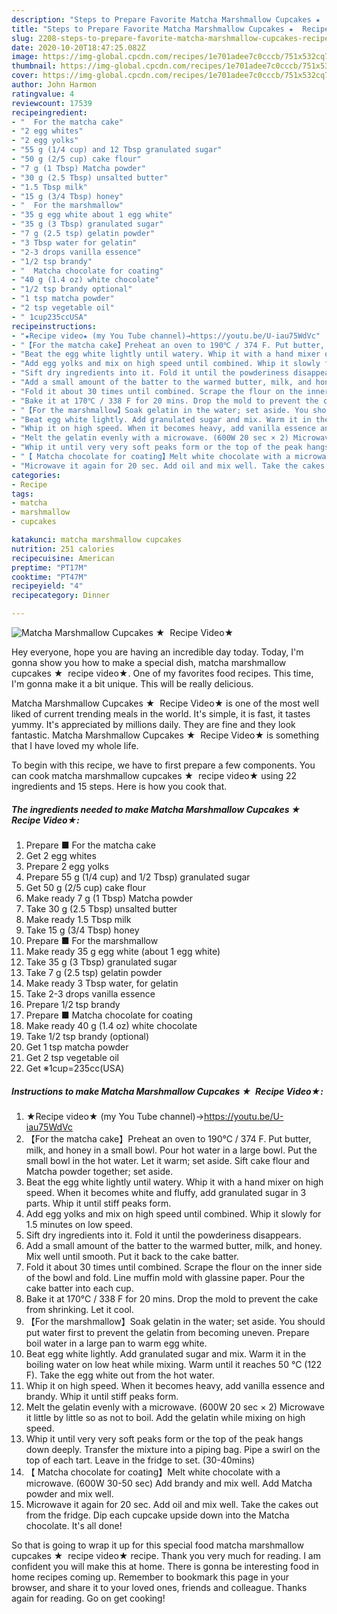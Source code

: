 ```yaml
---
description: "Steps to Prepare Favorite Matcha Marshmallow Cupcakes ★  Recipe Video★"
title: "Steps to Prepare Favorite Matcha Marshmallow Cupcakes ★  Recipe Video★"
slug: 2208-steps-to-prepare-favorite-matcha-marshmallow-cupcakes-recipe-video
date: 2020-10-20T18:47:25.082Z
image: https://img-global.cpcdn.com/recipes/1e701adee7c0cccb/751x532cq70/matcha-marshmallow-cupcakes-★-recipe-video★-recipe-main-photo.jpg
thumbnail: https://img-global.cpcdn.com/recipes/1e701adee7c0cccb/751x532cq70/matcha-marshmallow-cupcakes-★-recipe-video★-recipe-main-photo.jpg
cover: https://img-global.cpcdn.com/recipes/1e701adee7c0cccb/751x532cq70/matcha-marshmallow-cupcakes-★-recipe-video★-recipe-main-photo.jpg
author: John Harmon
ratingvalue: 4
reviewcount: 17539
recipeingredient:
- "  For the matcha cake"
- "2 egg whites"
- "2 egg yolks"
- "55 g (1/4 cup) and 12 Tbsp granulated sugar"
- "50 g (2/5 cup) cake flour"
- "7 g (1 Tbsp) Matcha powder"
- "30 g (2.5 Tbsp) unsalted butter"
- "1.5 Tbsp milk"
- "15 g (3/4 Tbsp) honey"
- "  For the marshmallow"
- "35 g egg white about 1 egg white"
- "35 g (3 Tbsp) granulated sugar"
- "7 g (2.5 tsp) gelatin powder"
- "3 Tbsp water for gelatin"
- "2-3 drops vanilla essence"
- "1/2 tsp brandy"
- "  Matcha chocolate for coating"
- "40 g (1.4 oz) white chocolate"
- "1/2 tsp brandy optional"
- "1 tsp matcha powder"
- "2 tsp vegetable oil"
- " 1cup235ccUSA"
recipeinstructions:
- "★Recipe video★ (my You Tube channel)→https://youtu.be/U-iau75WdVc"
- "【For the matcha cake】Preheat an oven to 190℃ / 374 F. Put butter, milk, and honey in a small bowl. Pour hot water in a large bowl. Put the small bowl in the hot water. Let it warm; set aside. Sift cake flour and Matcha powder together; set aside."
- "Beat the egg white lightly until watery. Whip it with a hand mixer on high speed. When it becomes white and fluffy, add granulated sugar in 3 parts. Whip it until stiff peaks form."
- "Add egg yolks and mix on high speed until combined. Whip it slowly for 1.5 minutes on low speed."
- "Sift dry ingredients into it. Fold it until the powderiness disappears."
- "Add a small amount of the batter to the warmed butter, milk, and honey. Mix well until smooth. Put it back to the cake batter."
- "Fold it about 30 times until combined. Scrape the flour on the inner side of the bowl and fold. Line muffin mold with glassine paper. Pour the cake batter into each cup."
- "Bake it at 170℃ / 338 F for 20 mins. Drop the mold to prevent the cake from shrinking. Let it cool."
- "【For the marshmallow】Soak gelatin in the water; set aside. You should put water first to prevent the gelatin from becoming uneven. Prepare boil water in a large pan to warm egg white."
- "Beat egg white lightly. Add granulated sugar and mix. Warm it in the boiling water on low heat while mixing. Warm until it reaches 50 ℃ (122 F). Take the egg white out from the hot water."
- "Whip it on high speed. When it becomes heavy, add vanilla essence and brandy. Whip it until stiff peaks form."
- "Melt the gelatin evenly with a microwave. (600W 20 sec × 2) Microwave it little by little so as not to boil. Add the gelatin while mixing on high speed."
- "Whip it until very very soft peaks form or the top of the peak hangs down deeply. Transfer the mixture into a piping bag. Pipe a swirl on the top of each tart. Leave in the fridge to set. (30-40mins)"
- "【 Matcha chocolate for coating】Melt white chocolate with a microwave. (600W 30-50 sec) Add brandy and mix well. Add Matcha powder and mix well."
- "Microwave it again for 20 sec. Add oil and mix well. Take the cakes out from the fridge. Dip each cupcake upside down into the Matcha chocolate. It&#39;s all done!"
categories:
- Recipe
tags:
- matcha
- marshmallow
- cupcakes

katakunci: matcha marshmallow cupcakes 
nutrition: 251 calories
recipecuisine: American
preptime: "PT17M"
cooktime: "PT47M"
recipeyield: "4"
recipecategory: Dinner

---
```



![Matcha Marshmallow Cupcakes ★  Recipe Video★](https://img-global.cpcdn.com/recipes/1e701adee7c0cccb/751x532cq70/matcha-marshmallow-cupcakes-★-recipe-video★-recipe-main-photo.jpg)

Hey everyone, hope you are having an incredible day today. Today, I'm gonna show you how to make a special dish, matcha marshmallow cupcakes ★  recipe video★. One of my favorites food recipes. This time, I'm gonna make it a bit unique. This will be really delicious.



Matcha Marshmallow Cupcakes ★  Recipe Video★ is one of the most well liked of current trending meals in the world. It's simple, it is fast, it tastes yummy. It's appreciated by millions daily. They are fine and they look fantastic. Matcha Marshmallow Cupcakes ★  Recipe Video★ is something that I have loved my whole life.


To begin with this recipe, we have to first prepare a few components. You can cook matcha marshmallow cupcakes ★  recipe video★ using 22 ingredients and 15 steps. Here is how you cook that.

<!--inarticleads1-->

##### The ingredients needed to make Matcha Marshmallow Cupcakes ★  Recipe Video★:

1. Prepare  ■ For the matcha cake
1. Get 2 egg whites
1. Prepare 2 egg yolks
1. Prepare 55 g (1/4 cup) and 1/2 Tbsp) granulated sugar
1. Get 50 g (2/5 cup) cake flour
1. Make ready 7 g (1 Tbsp) Matcha powder
1. Take 30 g (2.5 Tbsp) unsalted butter
1. Make ready 1.5 Tbsp milk
1. Take 15 g (3/4 Tbsp) honey
1. Prepare  ■ For the marshmallow
1. Make ready 35 g egg white (about 1 egg white)
1. Take 35 g (3 Tbsp) granulated sugar
1. Take 7 g (2.5 tsp) gelatin powder
1. Make ready 3 Tbsp water, for gelatin
1. Take 2-3 drops vanilla essence
1. Prepare 1/2 tsp brandy
1. Prepare  ■ Matcha chocolate for coating
1. Make ready 40 g (1.4 oz) white chocolate
1. Take 1/2 tsp brandy (optional)
1. Get 1 tsp matcha powder
1. Get 2 tsp vegetable oil
1. Get  ※1cup=235cc(USA)




<!--inarticleads2-->

##### Instructions to make Matcha Marshmallow Cupcakes ★  Recipe Video★:

1. ★Recipe video★ (my You Tube channel)→https://youtu.be/U-iau75WdVc
1. 【For the matcha cake】Preheat an oven to 190℃ / 374 F. Put butter, milk, and honey in a small bowl. Pour hot water in a large bowl. Put the small bowl in the hot water. Let it warm; set aside. Sift cake flour and Matcha powder together; set aside.
1. Beat the egg white lightly until watery. Whip it with a hand mixer on high speed. When it becomes white and fluffy, add granulated sugar in 3 parts. Whip it until stiff peaks form.
1. Add egg yolks and mix on high speed until combined. Whip it slowly for 1.5 minutes on low speed.
1. Sift dry ingredients into it. Fold it until the powderiness disappears.
1. Add a small amount of the batter to the warmed butter, milk, and honey. Mix well until smooth. Put it back to the cake batter.
1. Fold it about 30 times until combined. Scrape the flour on the inner side of the bowl and fold. Line muffin mold with glassine paper. Pour the cake batter into each cup.
1. Bake it at 170℃ / 338 F for 20 mins. Drop the mold to prevent the cake from shrinking. Let it cool.
1. 【For the marshmallow】Soak gelatin in the water; set aside. You should put water first to prevent the gelatin from becoming uneven. Prepare boil water in a large pan to warm egg white.
1. Beat egg white lightly. Add granulated sugar and mix. Warm it in the boiling water on low heat while mixing. Warm until it reaches 50 ℃ (122 F). Take the egg white out from the hot water.
1. Whip it on high speed. When it becomes heavy, add vanilla essence and brandy. Whip it until stiff peaks form.
1. Melt the gelatin evenly with a microwave. (600W 20 sec × 2) Microwave it little by little so as not to boil. Add the gelatin while mixing on high speed.
1. Whip it until very very soft peaks form or the top of the peak hangs down deeply. Transfer the mixture into a piping bag. Pipe a swirl on the top of each tart. Leave in the fridge to set. (30-40mins)
1. 【 Matcha chocolate for coating】Melt white chocolate with a microwave. (600W 30-50 sec) Add brandy and mix well. Add Matcha powder and mix well.
1. Microwave it again for 20 sec. Add oil and mix well. Take the cakes out from the fridge. Dip each cupcake upside down into the Matcha chocolate. It&#39;s all done!




So that is going to wrap it up for this special food matcha marshmallow cupcakes ★  recipe video★ recipe. Thank you very much for reading. I am confident you will make this at home. There is gonna be interesting food in home recipes coming up. Remember to bookmark this page in your browser, and share it to your loved ones, friends and colleague. Thanks again for reading. Go on get cooking!
